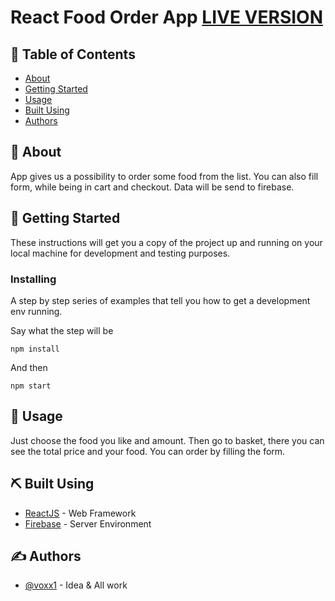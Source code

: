 # React Food Order App [LIVE VERSION](https://poetic-klepon-9b32c1.netlify.app/)

## 📝 Table of Contents
- [About](#about)
- [Getting Started](#getting_started)
- [Usage](#usage)
- [Built Using](#built_using)
- [Authors](#authors)

## 🧐 About <a name = "about"></a>
App gives us a possibility to order some food from the list. You can also fill form, while being in cart and checkout. Data will be send to firebase. 

## 🏁 Getting Started <a name = "getting_started"></a>
These instructions will get you a copy of the project up and running on your local machine for development and testing purposes.

### Installing
A step by step series of examples that tell you how to get a development env running.

Say what the step will be

```
npm install
```

And then

```
npm start
```

## 🎈 Usage <a name="usage"></a>
Just choose the food you like and amount. Then go to basket, there you can see the total price and your food. You can order by filling the form. 

## ⛏️ Built Using <a name = "built_using"></a>
- [ReactJS](https://reactjs.org/) - Web Framework
- [Firebase](https://firebase.google.com/) - Server Environment

## ✍️ Authors <a name = "authors"></a>
- [@voxx1](https://github.com/voxx1) - Idea & All work
